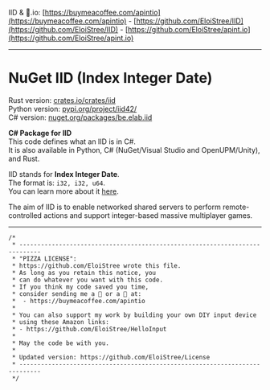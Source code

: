 
IID & 🍺.io: [https://buymeacoffee.com/apintio](https://buymeacoffee.com/apintio) - [https://github.com/EloiStree/IID](https://github.com/EloiStree/IID) - [https://github.com/EloiStree/apint.io](https://github.com/EloiStree/apint.io)

----------------------------

# NuGet IID (Index Integer Date) 

Rust version: [crates.io/crates/iid](https://crates.io/crates/iid)  
Python version: [pypi.org/project/iid42/](https://pypi.org/project/iid42/)  
C# version: [nuget.org/packages/be.elab.iid](https://www.nuget.org/packages/be.elab.iid)  


**C# Package for IID**  
This code defines what an IID is in C#.  
It is also available in Python, C# (NuGet/Visual Studio and OpenUPM/Unity), and Rust.

IID stands for **Index Integer Date**.  
The format is: `i32, i32, u64`.  
You can learn more about it [here](https://github.com/EloiStree/IID).

The aim of IID is to enable networked shared servers to perform remote-controlled actions and support integer-based massive multiplayer games.





--------------------------------

```
/*
 * ----------------------------------------------------------------------------
 * "PIZZA LICENSE":
 * https://github.com/EloiStree wrote this file.
 * As long as you retain this notice, you
 * can do whatever you want with this code.
 * If you think my code saved you time,
 * consider sending me a 🍺 or a 🍕 at:
 *  - https://buymeacoffee.com/apintio
 * 
 * You can also support my work by building your own DIY input device
 * using these Amazon links:
 * - https://github.com/EloiStree/HelloInput
 *
 * May the code be with you.
 *
 * Updated version: https://github.com/EloiStree/License
 * ----------------------------------------------------------------------------
 */
```
